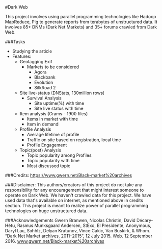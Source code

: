 #Dark Web

This project involves using parallel programming technologies like Hadoop MapReduce, Pig to generate reports from terabytes of unstructured data. It involves 85+ DNMs (Dark Net Markets) and 35+ forums crawled from Dark Web. 

###Tasks
+ Studying the article
+ Features:
	+ Geotagging Exif
		+ Markets to be considered
			+ Agora
			+ Blackbank
			+ Evolution
			+ SilkRoad 2
	+ Site live-status (DNStats, 130million rows)
		+ Survival Analysis
			+ Site uptime(%) with time
			+ Site live status with time
	+ Item analysis (Grams - 1900 files)
		+ Items in market with time
		+ Item in demand
	+ Profile Analysis
		+ Average lifetime of profile
		+ Traffic on site based on registration, local time
		+ Profile Engagement
	+ Topic(post) Analysis
		+ Topic popularity among Profiles
		+ Topic popularity with time
		+ Most discussed topic

###Credits: https://www.gwern.net/Black-market%20archives

###Disclaimer:
This authors/creators of this project do not take any responsibility for any encouragement that might interest someone to operate on Dark Web. We haven't crawled data for this project. We have used data that's available on internet, as mentioned above in credits section. This project is meant to realize power of parallel programming technologies on huge unstructured data. 

###Acknowledgements
Gwern Branwen, Nicolas Christin, David Décary-Hétu, Rasmus Munksgaard Andersen, StExo, El Presidente, Anonymous, Daryl Lau, Sohhlz, Delyan Kratunov, Vince Cakic, Van Buskirk, & Whom. “Dark Net Market archives, 2011–2015”, 12 July 2015. Web. 12 September 2016. www.gwern.net/Black-market%20archives